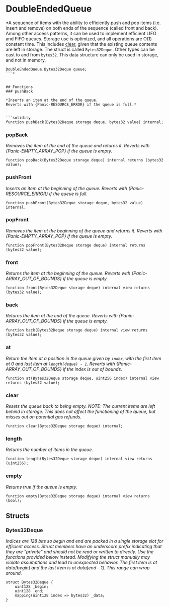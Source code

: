 # DoubleEndedQueue
*A sequence of items with the ability to efficiently push and pop items (i.e. insert and remove) on both ends of
the sequence (called front and back). Among other access patterns, it can be used to implement efficient LIFO and
FIFO queues. Storage use is optimized, and all operations are O(1) constant time. This includes [clear](/lib/openzeppelin-contracts/contracts/utils/structs/DoubleEndedQueue.sol/library.DoubleEndedQueue.md#clear), given that
the existing queue contents are left in storage.
The struct is called `Bytes32Deque`. Other types can be cast to and from `bytes32`. This data structure can only be
used in storage, and not in memory.
```solidity
DoubleEndedQueue.Bytes32Deque queue;
```*


## Functions
### pushBack

*Inserts an item at the end of the queue.
Reverts with {Panic-RESOURCE_ERROR} if the queue is full.*


```solidity
function pushBack(Bytes32Deque storage deque, bytes32 value) internal;
```

### popBack

*Removes the item at the end of the queue and returns it.
Reverts with {Panic-EMPTY_ARRAY_POP} if the queue is empty.*


```solidity
function popBack(Bytes32Deque storage deque) internal returns (bytes32 value);
```

### pushFront

*Inserts an item at the beginning of the queue.
Reverts with {Panic-RESOURCE_ERROR} if the queue is full.*


```solidity
function pushFront(Bytes32Deque storage deque, bytes32 value) internal;
```

### popFront

*Removes the item at the beginning of the queue and returns it.
Reverts with {Panic-EMPTY_ARRAY_POP} if the queue is empty.*


```solidity
function popFront(Bytes32Deque storage deque) internal returns (bytes32 value);
```

### front

*Returns the item at the beginning of the queue.
Reverts with {Panic-ARRAY_OUT_OF_BOUNDS} if the queue is empty.*


```solidity
function front(Bytes32Deque storage deque) internal view returns (bytes32 value);
```

### back

*Returns the item at the end of the queue.
Reverts with {Panic-ARRAY_OUT_OF_BOUNDS} if the queue is empty.*


```solidity
function back(Bytes32Deque storage deque) internal view returns (bytes32 value);
```

### at

*Return the item at a position in the queue given by `index`, with the first item at 0 and last item at
`length(deque) - 1`.
Reverts with {Panic-ARRAY_OUT_OF_BOUNDS} if the index is out of bounds.*


```solidity
function at(Bytes32Deque storage deque, uint256 index) internal view returns (bytes32 value);
```

### clear

*Resets the queue back to being empty.
NOTE: The current items are left behind in storage. This does not affect the functioning of the queue, but misses
out on potential gas refunds.*


```solidity
function clear(Bytes32Deque storage deque) internal;
```

### length

*Returns the number of items in the queue.*


```solidity
function length(Bytes32Deque storage deque) internal view returns (uint256);
```

### empty

*Returns true if the queue is empty.*


```solidity
function empty(Bytes32Deque storage deque) internal view returns (bool);
```

## Structs
### Bytes32Deque
*Indices are 128 bits so begin and end are packed in a single storage slot for efficient access.
Struct members have an underscore prefix indicating that they are "private" and should not be read or written to
directly. Use the functions provided below instead. Modifying the struct manually may violate assumptions and
lead to unexpected behavior.
The first item is at data[begin] and the last item is at data[end - 1]. This range can wrap around.*


```solidity
struct Bytes32Deque {
    uint128 _begin;
    uint128 _end;
    mapping(uint128 index => bytes32) _data;
}
```

